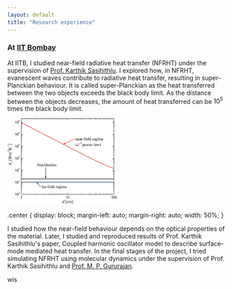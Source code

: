 ```yaml
---
layout: default
title: "Research experience"
---
```


### At [IIT Bombay](https://www.iitb.ac.in/)

At IITB, I studied near-field radiative heat transfer (NFRHT) under the supervision of [Prof. Karthik Sasihithlu](https://www.ese.iitb.ac.in/faculty/karthik-sasihithlu). I explored how, in NFRHT, evanescent waves contribute to radiative heat transfer, resulting in super-Planckian behaviour. It is called super-Planckian as the heat transferred between the two objects exceeds the black body limit. As the distance between the objects decreases, the amount of heat transferred can be $10^5$ times the black body limit. 

<p><a href="https://link.springer.com/referenceworkentry/10.1007/978-3-319-26695-4_63">
<img src="/assets/images/NFRHT.png" alt="NFHRT image" width="250" height="auto" class ="center" title="Comparing near-field and far-field heat transfer with black body limit">
</a></p>

.center {
  display: block;
  margin-left: auto;
  margin-right: auto;
  width: 50%;
}

I studied how the near-field behaviour depends on the optical properties of the material. Later, I studied and reproduced results of Prof. Karthik Sasihithlu's paper, Coupled harmonic oscillator model to describe surface-mode mediated heat transfer. In the final stages of the project, I tried simulating NFRHT using molecular dynamics under the supervision of Prof. Karthik Sasihithlu and [Prof. M. P. Gururajan](https://www.iitb.ac.in/mems/en/prof-m-p-gururajan).

wis